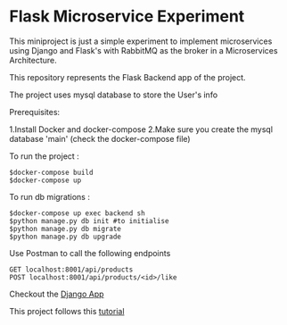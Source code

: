 # Flask Microservice Experiment

This miniproject is just a simple experiment to implement microservices using Django and Flask's with RabbitMQ as the broker in a Microservices Architecture.

This repository represents the Flask Backend app of the project.

The project uses mysql database to store the User's info

Prerequisites: 

1.Install Docker and docker-compose
2.Make sure you create the mysql database 'main' (check the docker-compose file)

To run the project :

    $docker-compose build
    $docker-compose up
    
To run db migrations :

    $docker-compose up exec backend sh 
    $python manage.py db init #to initialise 
    $python manage.py db migrate
    $python manage.py db upgrade

Use Postman to call the following endpoints
    
    GET localhost:8001/api/products
    POST localhost:8001/api/products/<id>/like
    

Checkout the [Django App](https://github.com/alza3im/django-microservice-admin)

This project follows this [tutorial](https://www.youtube.com/watch?v=0iB5IPoTDts)
